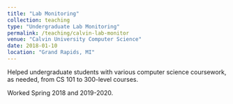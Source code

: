 ```yaml
---
title: "Lab Monitoring"
collection: teaching
type: "Undergraduate Lab Monitoring"
permalink: /teaching/calvin-lab-monitor
venue: "Calvin University Computer Science"
date: 2018-01-10
location: "Grand Rapids, MI"
---
```


Helped undergraduate students with various computer science coursework, as needed, from CS 101 to 300-level courses.

Worked Spring 2018 and 2019-2020.

